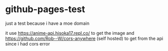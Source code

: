 # github-pages-test

just a test because i have a moe domain

it use https://anime-api.hisoka17.repl.co/ to get the image and https://github.com/Rob--W/cors-anywhere (self hosted) to get from the api since i had cors error 
